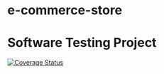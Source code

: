 # e-commerce-store

# Software Testing Project

[![Coverage Status](https://coveralls.io/repos/github/saadzahid66/e-commerce-store/badge.svg?branch=master)](https://coveralls.io/github/saadzahid66/e-commerce-store?branch=master)